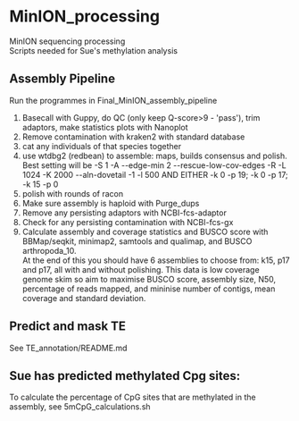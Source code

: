 # MinION_processing
MinION sequencing processing  
Scripts needed for Sue's methylation analysis  

## Assembly Pipeline
Run the programmes in Final_MinION_assembly_pipeline  
1. Basecall with Guppy, do QC (only keep Q-score>9 - 'pass'), trim adaptors, make statistics plots with Nanoplot
2. Remove contamination with kraken2 with standard database
3. cat any individuals of that species together
4. use wtdbg2 (redbean) to assemble: maps, builds consensus and polish. Best setting will be -S 1 -A --edge-min 2 --rescue-low-cov-edges -R -L 1024 -K 2000 --aln-dovetail -1 -l 500  AND EITHER -k 0 -p 19; -k 0 -p 17; -k 15 -p 0
5. polish with rounds of racon
6. Make sure assembly is haploid with Purge_dups
7. Remove any persisting adaptors with NCBI-fcs-adaptor
8. Check for any persisting contamination with NCBI-fcs-gx
9. Calculate assembly and coverage statistics and BUSCO score with BBMap/seqkit, minimap2, samtools and qualimap, and BUSCO arthropoda_10.  
At the end of this you should have 6 assemblies to choose from: k15, p17 and p17, all with and without polishing.
This data is low coverage genome skim so aim to maximise BUSCO score, assembly size, N50, percentage of reads mapped, and mininise number of contigs, mean coverage and standard deviation.


## Predict and mask TE
See TE_annotation/README.md

## Sue has predicted methylated Cpg sites:  
To calculate the percentage of CpG sites that are methylated in the assembly, see 5mCpG_calculations.sh
